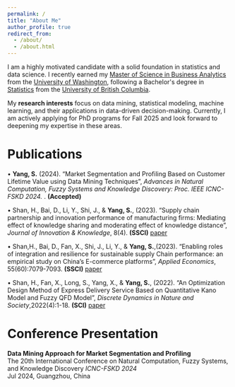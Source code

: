 ```yaml
---
permalink: /
title: "About Me"
author_profile: true
redirect_from: 
  - /about/
  - /about.html
---
```

I am a highly motivated candidate with a solid foundation in statistics and data science. I recently earned my [Master of Science in Business Analytics](https://foster.uw.edu/academics/degree-programs/master-science-business-analytics/) from the [University of Washington](https://www.washington.edu/), following a Bachelor's degree in [Statistics](https://www.stat.ubc.ca/) from the [University of British Columbia](https://www.ubc.ca/). 

My **research interests** focus on data mining, statistical modeling, machine learning, and their applications in data-driven decision-making. Currently, I am actively applying for PhD programs for Fall 2025 and look forward to deepening my expertise in these areas.

Publications
======
•	**Yang, S.** (2024). “Market Segmentation and Profiling Based on Customer Lifetime Value using Data Mining Techniques”, <i>Advances in Natural Computation, Fuzzy Systems and Knowledge Discovery: Proc. IEEE ICNC-FSKD 2024. </i>. **(Accepted)**  
 
• Shan, H., Bai, D., Li, Y., Shi, J., & **Yang, S.**, (2023). “Supply chain partnership and innovation performance of manufacturing firms: Mediating effect of knowledge sharing and moderating effect of knowledge distance”, <i>Journal of Innovation & Knowledge</i>, 8(4). **(SSCI)**  [paper](https://www.sciencedirect.com/science/article/pii/S2444569X23001270) 

• Shan,H., Bai, D., Fan, X., Shi, J., Li, Y., & **Yang, S.**,(2023). “Enabling roles of integration and resilience for sustainable supply Chain performance: an empirical study on China’s E-commerce platforms”, <i>Applied Economics</i>, 55(60):7079-7093. **(SSCI)**  [paper](https://www.tandfonline.com/doi/abs/10.1080/00036846.2023.2186354) 

• Shan, H., Fan, X., Long, S., Yang, X., & **Yang, S.**, (2022). “An Optimization Design Method of Express Delivery Service Based on Quantitative Kano Model and Fuzzy QFD Model”, <i>Discrete Dynamics in Nature and Society</i>,2022(4):1-18. **(SCI)** [paper](https://onlinelibrary.wiley.com/doi/full/10.1155/2022/5945908) 


Conference Presentation
======
**Data Mining Approach for Market Segmentation and Profiling**    
The 20th International Conference on Natural Computation, Fuzzy Systems, and Knowledge Discovery <i>ICNC-FSKD 2024</i>   
Jul 2024, Guangzhou, China 

